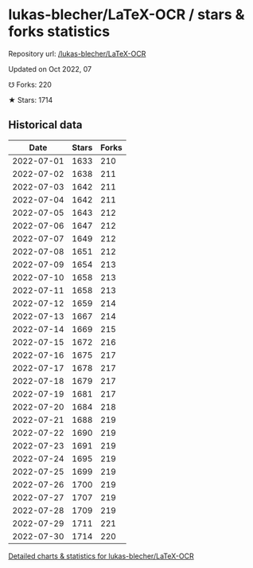 # lukas-blecher/LaTeX-OCR / stars & forks statistics

Repository url: [/lukas-blecher/LaTeX-OCR](https://github.com/lukas-blecher/LaTeX-OCR)

Updated on Oct 2022, 07

☋ Forks: 220

★ Stars: 1714

## Historical data
| Date | Stars | Forks |
|------|-------|-------|
| 2022-07-01 | 1633 | 210 | 
| 2022-07-02 | 1638 | 211 | 
| 2022-07-03 | 1642 | 211 | 
| 2022-07-04 | 1642 | 211 | 
| 2022-07-05 | 1643 | 212 | 
| 2022-07-06 | 1647 | 212 | 
| 2022-07-07 | 1649 | 212 | 
| 2022-07-08 | 1651 | 212 | 
| 2022-07-09 | 1654 | 213 | 
| 2022-07-10 | 1658 | 213 | 
| 2022-07-11 | 1658 | 213 | 
| 2022-07-12 | 1659 | 214 | 
| 2022-07-13 | 1667 | 214 | 
| 2022-07-14 | 1669 | 215 | 
| 2022-07-15 | 1672 | 216 | 
| 2022-07-16 | 1675 | 217 | 
| 2022-07-17 | 1678 | 217 | 
| 2022-07-18 | 1679 | 217 | 
| 2022-07-19 | 1681 | 217 | 
| 2022-07-20 | 1684 | 218 | 
| 2022-07-21 | 1688 | 219 | 
| 2022-07-22 | 1690 | 219 | 
| 2022-07-23 | 1691 | 219 | 
| 2022-07-24 | 1695 | 219 | 
| 2022-07-25 | 1699 | 219 | 
| 2022-07-26 | 1700 | 219 | 
| 2022-07-27 | 1707 | 219 | 
| 2022-07-28 | 1709 | 219 | 
| 2022-07-29 | 1711 | 221 | 
| 2022-07-30 | 1714 | 220 | 


[Detailed charts & statistics for lukas-blecher/LaTeX-OCR](https://reviewgithub.com/rep/lukas-blecher/LaTeX-OCR)
